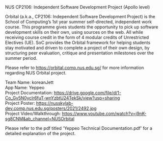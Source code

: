 NUS CP2106: Independent Software Development Project (Apollo level)

Orbital (a.k.a., CP2106: Independent Software Development Project) is the School of Computing’s 1st year summer self-directed, independent work course. This programme gives students the opportunity to pick up software development skills on their own, using sources on the web. All while receiving course credit in the form of 4 modular credits of Unrestricted Electives (UE). SoC provides the Orbital framework for helping students stay motivated and driven to complete a project of their own design, by structuring peer evaluation, critique and presentation milestones over the summer period.

Please refer to https://orbital.comp.nus.edu.sg/ for more information regarding NUS Orbital project.

Team Name: koreanJett \
App Name: Yeppeo \
Project Documentation: https://drive.google.com/file/d/1-Co_Gv5N0ycIr6fuT-wnYzbtU24TekSk/view?usp=sharing \
Project Poster: https://nusskylab-dev.comp.nus.edu.sg/posters/2021/2492.jpg \
Project Video/Walkthrough: https://www.youtube.com/watch?v=j9nK-sg8CNM&ab_channel=NUSOrbital

Please refer to the pdf titled 'Yeppeo Technical Documentation.pdf' for a detailed explanation of the project.
